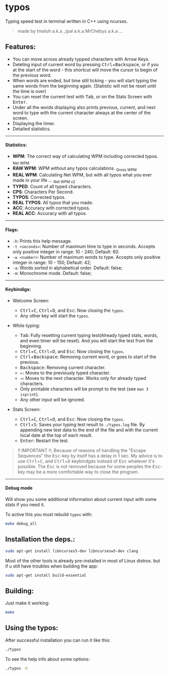 # typos
Typing speed test in terminal written in C++ using ncurses.
> made by tmaluh a.k.a _ipal a.k.a MrChebys a.k.a ...

## Features:

 - You can move across already typped characters with Arrow Keys.
 - Deleting input of current word by pressing <kbd>Ctrl</kbd>+<kbd>Backspace</kbd>, or if you at the start of the word - this shortcut will move the cursor to begin of the previous word.
 - When words are ended, but time still ticking - you will start typing the same words from the beginning again. (Statistic will not be reset until the time is over)
 - You can reset the current test with <kbd>Tab</kbd>, or on the Stats Screen with <kbd>Enter</kbd>.
 - Under all the words displaying also prints previous, current, and next word to type with the current character always at the center of the screen.
 - Displaying the timer.
 - Detailed statistics.

 ***
#### Statistics:
 - **WPM**: The correct way of calculating WPM including corrected typos. <sub>Net WPM</sub>
 - **RAW WPM**: WPM without any typos calculations. <sub>Gross WPM</sub>
 - **REAL WPM**: Calculating Net WPM, but with all typos what you ever made in your life ... <sub>Net WPM v2</sub>
 - **TYPED**: Count of all typed characters.
 - **CPS**: Characters Per Second.
 - **TYPOS**: Corrected typos.
 - **REAL TYPOS**: All typos that you made.
 - **ACC**: Accuracy with corrected typos.
 - **REAL ACC**: Accuracy with all typos.

 ***
#### Flags:
 - `-h`: Prints this help message.
 - `-t <seconds>`: Number of maximum time to type in seconds. Accepts only positive integer in range: 10 - 240; Default: 60.
 - `-w <number>`: Number of maximum words to type. Accepts only positive integer in range: 10 - 150; Default: 42;
 - `-a`: Words sorted in alphabetical order. Default: false;
 - `-m`: Monochrome mode. Default: false;

 ***
#### Keybindigs:
 - Welcome Screen:
   - <kbd>Ctrl</kbd>+<kbd>C</kbd>, <kbd>Ctrl</kbd>+<kbd>D</kbd>, and <kbd>Esc</kbd>: Now closing the `typos`.
   - Any other key will start the `typos`.

 - While typing:
   - <kbd>Tab</kbd>: Fully resetting current typing test(Already typed stats, words, and even timer will be reset). And you will start the test from the beginning.
   - <kbd>Ctrl</kbd>+<kbd>C</kbd>, <kbd>Ctrl</kbd>+<kbd>D</kbd>, and <kbd>Esc</kbd>: Now closing the `typos`.
   - <kbd>Ctrl</kbd>+<kbd>Backspace</kbd>: Removing current word, or goes to start of the previous.
   - <kbd>Backspace</kbd>: Removing current character.
   - <kbd>←</kbd>: Moves to the previously typed character.
   - <kbd>→</kbd>: Moves to the next character. Works only for already typed characters.
   - Only printable characters will be prompt to the test (see `man 3 isprint`).
   - Any other input will be ignored.

 - Stats Screen:
   - <kbd>Ctrl</kbd>+<kbd>C</kbd>, <kbd>Ctrl</kbd>+<kbd>D</kbd>, and <kbd>Esc</kbd>: Now closing the `typos`.
   - <kbd>Ctrl</kbd>+<kbd>S</kbd>: Saves your typing test result to `./typos.log` file. By appending new test data to the end of the file and with the current local date at the top of each result. 
   - <kbd>Enter</kbd>: Restart the test.

> !! IMPORTANT !!; Because of reasons of handling the "Escape Sequences" the <kbd>Esc</kbd>-key by itself has a delay in 1 sec. My advice is to use <kbd>Ctrl</kbd>+<kbd>C</kbd>, and <kbd>Ctrl</kbd>+<kbd>D</kbd> keybindgds instead of <kbd>Esc</kbd> whatever it's possible. The <kbd>Esc</kbd> is not removed because for some peoples the <kbd>Esc</kbd>-key may be a more comfortable way to close the program.

 ***
#### Debug mode
 Will show you some additional information about current input with some stats if you need it.

 
 To active this you must rebuild `typos` with:
 ```bash
 make debug_all
 ```


## Installation the deps.:
```bash
sudo apt-get install libncurses5-dev libncursesw5-dev clang
```

Most of the other tools is already pre-installed in most of Linux distros. but if u still have troubles when building the app:
```bash
sudo apt-get install build-essential
```

## Building:
Just make it working:
```bash
make
```

## Using the typos:
After successful installation you can run it like this:
```bash
./typos
```

To see the help info about some options:
```bash
./typos -h
```
